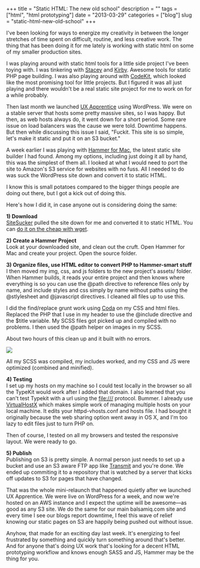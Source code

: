 +++
title = "Static HTML: The new old school"
description = ""
tags = ["html", "html prototyping"]
date = "2013-03-29"
categories = ["blog"]
slug = "static-html-new-old-school"
+++



<p>I've been looking for ways to energize my creativity in between the longer stretches of time spent on difficult, routine, and less creative work. The thing that has been doing it for me lately is working with static html on some of my smaller production sites.</p>
<p>I was playing around with static html tools for a little side project I've been toying with. I was tinkering with <a href="http://www.staceyapp.com/">Stacey</a> and <a href="http://getkirby.com/">Kirby</a>. Awesome tools for static PHP page building. I was also playing around with <a href="http://incident57.com/codekit/">CodeKit</a>, which looked like the most promising tool for little projects. But I figured it was all just playing and there wouldn't be a real static site project for me to work on for a while probably.</p>
<p>Then last month we launched <a href="http://www.uxapprentice.com/">UX Apprentice</a> using WordPress. We were on a stable server that hosts some pretty massive sites, so I was happy. But then, as web hosts always do, it went down for a short period. Some rare issue on load balancers was the cause we were told. Downtime happens. But then while discussing this issue I said, "Fuckit. This site is so simple, let's make it static and put it on an S3 bucket."</p>
<p>A week earlier I was playing with <a href="http://hammerformac.com/">Hammer for Mac</a>, the latest static site builder I had found. Among my options, including just doing it all by hand, this was the simplest of them all. I looked at what I would need to port the site to Amazon's S3 service for websites with no fuss. All I needed to do was suck the WordPress site down and convert it to static HTML. </p>
<p>I know this is small potatoes compared to the bigger things people are doing out there, but I got a kick out of doing this. </p>
<p>Here's how I did it, in case anyone out is considering doing the same:</p>
<p><strong>1) Download</strong><br />
<a href="http://sitesucker.us/mac/mac.html">SiteSucker</a> pulled the site down for me and converted it to static HTML. You can <a href="http://www.linuxjournal.com/content/downloading-entire-web-site-wget">do it on the cheap with wget</a>.</p>
<p><strong>2) Create a Hammer Project</strong><br />
Look at your downloaded site, and clean out the cruft. Open Hammer for Mac and create your project. Open the source folder. </p>
<p><strong>3) Organize files, use HTML editor to convert PHP to Hammer-smart stuff</strong><br />
I then moved my img, css, and js folders to the new project's assets/ folder. When Hammer builds, it reads your entire project and then knows where everything is so you can use the @path directive to reference files only by name, and include styles and css simply by name without paths using the @stlylesheet and @javascript directives. I cleaned all files up to use this.</p>
<p>I did the find/replace grunt work using <a href="http://panic.com/coda/">Coda</a> on my CSS and html files. Replaced the PHP that I use in my header to use the @include directive and the $title variable. My SCSS files got picked up and compiled with no problems. I then used the @path helper on images in my SCSS.</p>
<p>About two hours of this clean up and it built with no errors. </p>
<p><img src="//konigi.com/media/notebook/hammer.png" class="screenshot" /></p>
<p>All my SCSS was compiled, my includes worked, and my CSS and JS were optimized (combined and minified). </p>
<p><strong>4) Testing</strong><br />
I set up my hosts on my machine so I could test locally in the browser so all the TypeKit would work after I added that domain. I also learned that you can't test Typekit with a url using the <a href="///" title="///">file:///</a> protocol. Bummer. I already use <a href="http://clickontyler.com/virtualhostx/">VirtualHostX</a> which makes simple work of managing multiple hosts on your local machine. It edits your httpd-vhosts.conf and hosts file. I had bought it originally because the web sharing option went away in OS X, and I'm too lazy to edit files just to turn PHP on. </p>
<p>Then of course, I tested on all my browsers and tested the responsive layout. We were ready to go. </p>
<p><strong>5) Publish</strong><br />
Publishing on S3 is pretty simple. A normal person just needs to set up a bucket and use an S3 aware FTP app like <a href="http://panic.com/transmit/">Transmit</a> and you're done. We ended up commiting it to a repository that is watched by a server that kicks off updates to S3 for pages that have changed. </p>
<p>That was the whole mini-relaunch that happened quietly after we launched UX Apprentice. We were live on WordPress for a week, and now we're hosted on an AWS instance and I expect the uptime will be awesome—as good as any S3 site. We do the same for our main balsamiq.com site and every time I see our blogs report downtime, I feel this wave of relief knowing our static pages on S3 are happily being pushed out without issue. </p>
<p>Anyhow, that made for an exciting day last week. It's energizing to feel frustrated by something and quickly turn something around that's better. And for anyone that's doing UX work that's looking for a decent HTML prototyping workflow and knows enough SASS and JS, Hammer may be the thing for you. </p>
    
  

